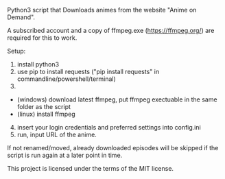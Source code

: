 Python3 script that Downloads animes from the website "Anime on Demand".

A subscribed account and a copy of ffmpeg.exe (https://ffmpeg.org/)
are required for this to work.

Setup:
1. install python3
2. use pip to install requests ("pip install requests" in commandline/powershell/terminal)
3. 
- (windows) download latest ffmpeg, put ffmpeg exectuable in the same folder as the script 
- (linux) install ffmpeg
4. insert your login credentials and preferred settings into config.ini
5. run, input URL of the anime.

If not renamed/moved, already downloaded episodes will be skipped if the
script is run again at a later point in time.

This project is licensed under the terms of the MIT license.